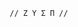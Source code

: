                                                     // Z Y Σ П //      

<!---
Zyen0012/Zyen0012 is a ✨ special ✨ repository because its `README.md` (this file) appears on your GitHub profile.
You can click the Preview link to take a look at your changes.
--->
